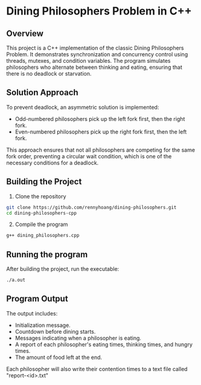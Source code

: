 # Dining Philosophers Problem in C++

## Overview

This project is a C++ implementation of the classic Dining Philosophers Problem. It demonstrates synchronization and concurrency control using threads, mutexes, and condition variables. The program simulates philosophers who alternate between thinking and eating, ensuring that there is no deadlock or starvation.

## Solution Approach

To prevent deadlock, an asymmetric solution is implemented:

- Odd-numbered philosophers pick up the left fork first, then the right fork.
- Even-numbered philosophers pick up the right fork first, then the left fork.

This approach ensures that not all philosophers are competing for the same fork order, preventing a circular wait condition, which is one of the necessary conditions for a deadlock.

## Building the Project

1. Clone the repository

```bash
git clone https://github.com/rennyhoang/dining-philosophers.git
cd dining-philosophers-cpp
```

2. Compile the program

```bash
g++ dining_philosophers.cpp
```

## Running the program

After building the project, run the executable:

```bash
./a.out
```

## Program Output

The output includes:

- Initialization message.
- Countdown before dining starts.
- Messages indicating when a philosopher is eating.
- A report of each philosopher's eating times, thinking times, and hungry times.
- The amount of food left at the end.

Each philosopher will also write their contention times to a text file called "report-\<id\>.txt" 
